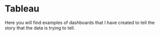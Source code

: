 # Tableau

Here you will find examples of dashboards that I have created to tell the story that the data is trying to tell.
